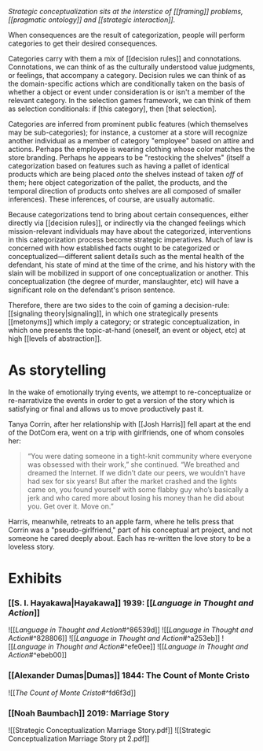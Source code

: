 _Strategic conceptualization sits at the interstice of [[framing]] problems, [[pragmatic ontology]] and [[strategic interaction]]._

When consequences are the result of categorization, people will perform categories to get their desired consequences.

Categories carry with them a mix of [[decision rules]] and connotations. Connotations, we can think of as the culturally understood value judgments, or feelings, that accompany a category. Decision rules we can think of as the domain-specific actions which are conditionally taken on the basis of whether a object or event under consideration is or isn't a member of the relevant category. In the selection games framework, we can think of them as selection conditionals: if [this category], then [that selection].

Categories are inferred from prominent public features (which themselves may be sub-categories); for instance, a customer at a store will recognize another individual as a member of category "employee" based on attire and actions. Perhaps the employee is wearing clothing whose color matches the store branding. Perhaps he appears to be "restocking the shelves" (itself a categorization based on features such as having a pallet of identical products which are being placed _onto_ the shelves instead of taken _off_ of them; here object categorization of the pallet, the products, and the temporal direction of products onto shelves are all composed of smaller inferences). These inferences, of course, are usually automatic.

Because categorizations tend to bring about certain consequences, either directly via [[decision rules]], or indirectly via the changed feelings which mission-relevant individuals may have about the categorized, interventions in this categorization process become strategic imperatives. Much of law is concerned with how established facts ought to be categorized or conceptualized—different salient details such as the mental health of the defendant, his state of mind at the time of the crime, and his history with the slain will be mobilized in support of one conceptualization or another. This conceptualization (the degree of murder, manslaughter, etc) will have a significant role on the defendant's prison sentence.

Therefore, there are two sides to the coin of gaming a decision-rule: [[signaling theory|signaling]], in which one strategically presents [[metonyms]] which imply a category; or strategic conceptualization, in which one presents the topic-at-hand (oneself, an event or object, etc) at high [[levels of abstraction]].

# As storytelling
In the wake of emotionally trying events, we attempt to re-conceptualize or re-narrativize the events in order to get a version of the story which is satisfying or final and allows us to move productively past it.

Tanya Corrin, after her relationship with [[Josh Harris]] fell apart at the end of the DotCom era, went on a trip with girlfriends, one of whom consoles her:
> “You were dating someone in a tight-knit community where everyone was obsessed with their work,” she continued. “We breathed and dreamed the Internet. If we didn’t date our peers, we wouldn’t have had sex for six years! But after the market crashed and the lights came on, you found yourself with some flabby guy who’s basically a jerk and who cared more about losing his money than he did about you. Get over it. Move on.”

Harris, meanwhile, retreats to an apple farm, where he tells press that Corrin was a "pseudo-girlfriend," part of his conceptual art project, and not someone he cared deeply about. Each has re-written the love story to be a loveless story.

# Exhibits

### [[S. I. Hayakawa|Hayakawa]] 1939: [[_Language in Thought and Action_]]

![[_Language in Thought and Action_#^86539d]] 
![[_Language in Thought and Action_#^828806]]
![[_Language in Thought and Action_#^a253eb]]
![[_Language in Thought and Action_#^efe0ee]]
![[_Language in Thought and Action_#^ebeb00]]

### [[Alexander Dumas|Dumas]] 1844: The Count of Monte Cristo
![[_The Count of Monte Cristo_#^fd6f3d]]

### [[Noah Baumbach]] 2019: Marriage Story

![[Strategic Conceptualization Marriage Story.pdf]]
![[Strategic Conceptualization Marriage Story pt 2.pdf]]